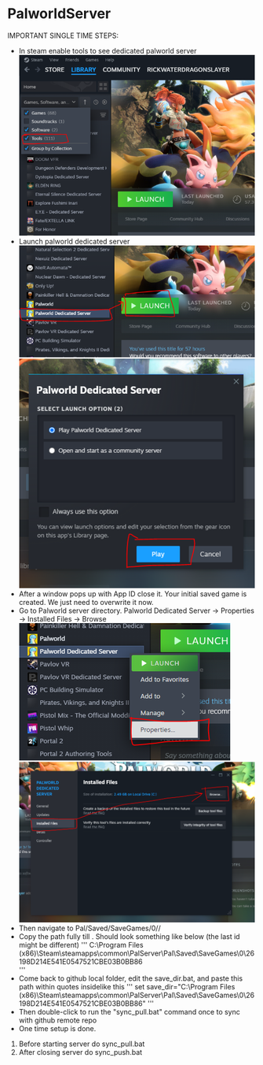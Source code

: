 # PalworldServer
IMPORTANT SINGLE TIME STEPS: 
- In steam enable tools to see dedicated palworld server
![Screenshot](help_screenshots/enable_tools.PNG?raw=true)
- Launch palworld dedicated server
![Screenshot](help_screenshots/launch_palworld_server.PNG?raw=true)
![Screenshot](help_screenshots/launch_dedicated.PNG?raw=true)
- After a window pops up with App ID close it. Your initial saved game is created. We just need to overwrite it now.
- Go to Palworld server directory. Palworld Dedicated Server -> Properties -> Installed Files -> Browse
![Screenshot](help_screenshots/open_properties.PNG?raw=true)
![Screenshot](help_screenshots/open_server_folder.PNG?raw=true)
- Then navigate to Pal/Saved/SaveGames/0/<some random id>/
- Copy the path fully till <some random ID>. Should look something like below (the last id might be different)
'''
    C:\Program Files (x86)\Steam\steamapps\common\PalServer\Pal\Saved\SaveGames\0\26198D214E541E0547521CBE03B0BB86\
'''
- Come back to github local folder, edit the save_dir.bat, and paste this path within quotes insidelike this
'''
    set save_dir="C:\Program Files (x86)\Steam\steamapps\common\PalServer\Pal\Saved\SaveGames\0\26198D214E541E0547521CBE03B0BB86\"
'''
- Then double-click to run the "sync_pull.bat" command once to sync with github remote repo
- One time setup is done.

1. Before starting server do sync_pull.bat
2. After closing server do sync_push.bat